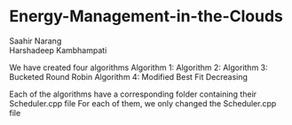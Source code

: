 # Energy-Management-in-the-Clouds

Saahir Narang  
Harshadeep Kambhampati

We have created four algorithms
Algorithm 1:
Algorithm 2:
Algorithm 3: Bucketed Round Robin 
Algorithm 4: Modified Best Fit Decreasing 

Each of the algorithms have a corresponding folder containing their Scheduler.cpp file 
For each of them, we only changed the Scheduler.cpp file
